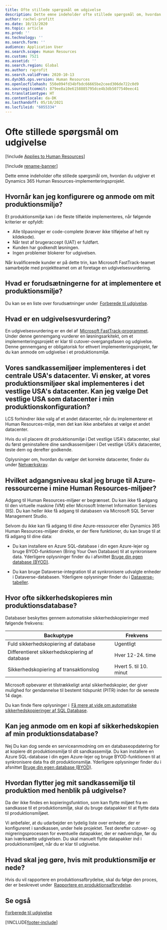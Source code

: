```yaml
---
title: Ofte stillede spørgsmål om udgivelse
description: Dette emne indeholder ofte stillede spørgsmål om, hvordan du udgiver et Dynamics 365 Human Resources-implementeringsprojekt.
author: rachel-profitt
ms.date: 10/13/2020
ms.topic: article
ms.prod: ''
ms.technology: ''
ms.search.form: ''
audience: Application User
ms.search.scope: Human Resources
ms.custom: 7521
ms.assetid: ''
ms.search.region: Global
ms.author: raprofit
ms.search.validFrom: 2020-10-13
ms.dyn365.ops.version: Human Resources
ms.openlocfilehash: 550e094fd34bfbdc66665be2ceed306de722c0d9
ms.sourcegitcommit: 879ee8a10e6158885795dce4b3db5077540eec41
ms.translationtype: HT
ms.contentlocale: da-DK
ms.lasthandoff: 05/18/2021
ms.locfileid: "6055334"
---
```

# <a name="go-live-faq"></a>Ofte stillede spørgsmål om udgivelse 

[!include [Applies to Human Resources](../includes/applies-to-hr.md)]

[!include [rename-banner](~/includes/cc-data-platform-banner.md)]

Dette emne indeholder ofte stillede spørgsmål om, hvordan du udgiver et Dynamics 365 Human Resources-implementeringsprojekt. 

## <a name="when-can-i-configure-and-request-my-production-environment"></a>Hvornår kan jeg konfigurere og anmode om mit produktionsmiljø? 

Et produktionsmiljø kan i de fleste tilfælde implementeres, når følgende kriterier er opfyldt:

- Alle tilpasninger er code-complete (kræver ikke tilføjelse af helt ny kildekode).
- Når test af brugeraccept (UAT) er fuldført.
- Kunden har godkendt løsningen.
- Ingen problemer blokerer for udgivelsen. 

Når kvalificerede kunder er på dette trin, kan Microsoft FastTrack-teamet samarbejde med projektteamet om at foretage en udgivelsesvurdering. 

## <a name="what-are-the-prerequisites-to-deploying-a-production-environment"></a>Hvad er forudsætningerne for at implementere et produktionsmiljø? 

Du kan se en liste over forudsætninger under  [Forberede til udgivelse](hr-admin-go-live-prepare.md). 

## <a name="what-is-a-go-live-assessment"></a>Hvad er en udgivelsesvurdering?  

En udgivelsesvurdering er en del af  [Microsoft FastTrack-programmet](/dynamics365/fasttrack/). Under denne gennemgang vurderer en løsningsarkitekt, om et implementeringsprojekt er klar til cutover-overgangsfasen og udgivelse. Denne gennemgang er obligatorisk for ethvert implementeringsprojekt, før du kan anmode om udgivelse i et produktionsmiljø. 

## <a name="our-sandbox-environments-are-deployed-in-the-central-us-datacenter-we-want-our-production-environments-to-be-deployed-in-the-west-us-datacenter-can-i-select-west-us-as-the-datacenter-in-my-production-configuration"></a>Vores sandkassemiljøer implementeres i det centrale USA's datacenter. Vi ønsker, at vores produktionsmiljøer skal implementeres i det vestlige USA's datacenter. Kan jeg vælge Det vestlige USA som datacenter i min produktionskonfiguration? 

LCS forhindrer ikke valg af et andet datacenter, når du implementerer et Human Resources-miljø, men det kan ikke anbefales at vælge et andet datacenter.  

Hvis du vil placere dit produktionsmiljø i Det vestlige USA's datacenter, skal du først geninstallere dine sandkassemiljøer i Det vestlige USA's datacenter, teste dem og derefter godkende. 

Oplysninger om, hvordan du vælger det korrekte datacenter, finder du under [Netværkskrav](../fin-ops-core/fin-ops/get-started/system-requirements.md#network-requirements). 

## <a name="what-level-of-access-do-i-have-to-the-azure-resources-for-my-human-resources-environments"></a>Hvilket adgangsniveau skal jeg bruge til Azure-ressourcerne i mine Human Resources-miljøer?  

Adgang til Human Resources-miljøer er begrænset. Du kan ikke få adgang til den virtuelle maskine (VM) eller Microsoft Internet Information Services (IIS). Du kan heller ikke få adgang til databasen via Microsoft SQL Server Management Studio. 

Selvom du ikke kan få adgang til dine Azure-ressourcer eller Dynamics 365 Human Resources-miljøer direkte, er der flere funktioner, du kan bruge til at få adgang til dine data:

- Du kan installere en Azure SQL-database i din egen Azure-lejer og bruge BYOD-funktionen (Bring Your Own Database) til at synkronisere data. Yderligere oplysninger finder du i afsnittet [Bruge din egen database (BYOD)](../fin-ops-core/dev-itpro/analytics/export-entities-to-your-own-database.md).

- Du kan bruge Dataverse-integration til at synkronisere udvalgte enheder i Dataverse-databasen. Yderligere oplysninger finder du i [Dataverse-tabeller](hr-developer-entities.md). 

## <a name="how-often-is-my-production-database-backed-up"></a>Hvor ofte sikkerhedskopieres min produktionsdatabase? 

Databaser beskyttes gennem automatiske sikkerhedskopieringer med følgende frekvens:

| Backuptype | Frekvens |
| --- | --- |
| Fuld sikkerhedskopiering af database | Ugentligt |
| Differentieret sikkerhedskopiering af database | Hver 12-24. time |
| Sikkerhedskopiering af transaktionslog | Hvert 5. til 10. minut |

Microsoft opbevarer et tilstrækkeligt antal sikkerhedskopier, der giver mulighed for gendannelse til bestemt tidspunkt (PITR) inden for de seneste 14 dage. 

Du kan finde flere oplysninger i  [Få mere at vide om automatiske sikkerhedskopieringer af SQL Database](/azure/azure-sql/database/automated-backups-overview?tabs=single-database). 

## <a name="can-i-request-a-copy-of-the-backup-of-my-production-database"></a>Kan jeg anmode om en kopi af sikkerhedskopien af min produktionsdatabase? 

Nej Du kan dog sende en serviceanmodning om en databaseopdatering for at kopiere dit produktionsmiljø til dit sandkassemiljø. Du kan installere en Azure SQL-database i din egen Azure-lejer og bruge BYOD-funktionen til at synkronisere data fra dit produktionsmiljø. Yderligere oplysninger finder du i afsnittet [Bruge din egen database (BYOD)](../fin-ops-core/dev-itpro/analytics/export-entities-to-your-own-database.md). 

## <a name="how-do-i-move-my-sandbox-environment-to-production-for-go-live"></a>Hvordan flytter jeg mit sandkassemiljø til produktion med henblik på udgivelse? 

Da der ikke findes en kopieringsfunktion, som kan flytte miljøet fra en sandkasse til et produktionsmiljø, skal du bruge datapakker til at flytte data til produktionsmiljøet.  

Vi anbefaler, at du udarbejder en tydelig liste over enheder, der er konfigureret i sandkassen, under hele projektet. Test derefter cutover- og migreringsprocessen for eventuelle datapakker, der er nødvendige, før du kan iværksætte udgivelsen. Du skal manuelt flytte datapakker ind i produktionsmiljøet, når du er klar til udgivelse. 

## <a name="what-should-i-do-if-my-production-environment-is-down"></a>Hvad skal jeg gøre, hvis mit produktionsmiljø er nede? 

Hvis du vil rapportere en produktionsafbrydelse, skal du følge den proces, der er beskrevet under  [Rapportere en produktionsafbrydelse](../fin-ops-core/dev-itpro/lifecycle-services/report-production-outage.md). 

 ## <a name="see-also"></a>Se også

 [Forberede til udgivelse](hr-admin-go-live-prepare.md)


[!INCLUDE[footer-include](../includes/footer-banner.md)]